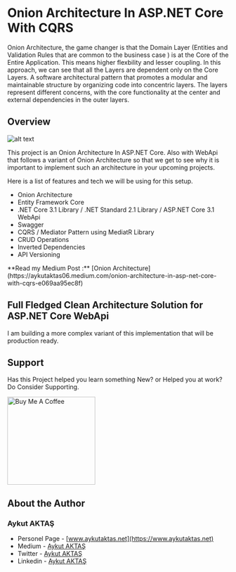 # Onion Architecture In ASP.NET Core With CQRS

Onion Architecture, the game changer is that the Domain Layer (Entities and Validation Rules that are common to the business case ) is at the Core of the Entire Application. This means higher flexbility and lesser coupling. In this approach, we can see that all the Layers are dependent only on the Core Layers. A software architectural pattern that promotes a modular and maintainable structure by organizing code into concentric layers. The layers represent different concerns, with the core functionality at the center and external dependencies in the outer layers.

## Overview
![alt text](https://www.aykutaktas.net/images/onion-architecture.png)

This project is an Onion Architecture In ASP.NET Core. Also with WebApi that follows a variant of Onion Architecture so that we get to see why it is important to implement such an architecture in your upcoming projects.

<!-- wp:paragraph -->

<p>Here is a list of features and tech we will be using for this setup.</p>
<!-- /wp:paragraph -->

<!-- wp:list -->

<ul><li>Onion Architecture</li><li>Entity Framework Core</li><li>.NET Core 3.1 Library / .NET Standard 2.1 Library / ASP.NET Core 3.1 WebApi</li><li>Swagger</li><li>CQRS / Mediator Pattern using MediatR Library</li><li>CRUD Operations</li><li>Inverted Dependencies</li><li>API Versioning</li></ul>
<!-- /wp:list -->
**Read my Medium Post :** [Onion Architecture](https://aykutaktas06.medium.com/onion-architecture-in-asp-net-core-with-cqrs-e069aa95ec8f) 

## Full Fledged Clean Architecture Solution for ASP.NET Core WebApi
I am building a more complex variant of this implementation that will be production ready.

## Support
Has this Project helped you learn something New? or Helped you at work? Do Consider Supporting.

<a href="https://www.buymeacoffee.com/aykutaktas" target="_blank"><img src="https://cdn.buymeacoffee.com/buttons/default-orange.png" alt="Buy Me A Coffee" width="200"  ></a>

## About the Author
### Aykut AKTAŞ
- Personel Page - [www.aykutaktas.net](https://www.aykutaktas.net)
- Medium - [Aykut AKTAŞ](https://medium.com/@aykutaktas06)
- Twitter - [Aykut AKTAŞ](https://twitter.com/Aykut__Aktas)
- Linkedin - [Aykut AKTAŞ](https://www.linkedin.com/in/aykut-aktas/)

